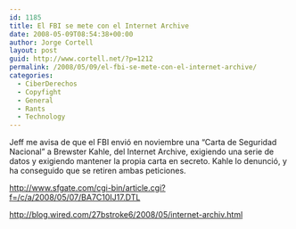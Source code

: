 ```yaml
---
id: 1185
title: El FBI se mete con el Internet Archive
date: 2008-05-09T08:54:38+00:00
author: Jorge Cortell
layout: post
guid: http://www.cortell.net/?p=1212
permalink: /2008/05/09/el-fbi-se-mete-con-el-internet-archive/
categories:
  - CiberDerechos
  - Copyfight
  - General
  - Rants
  - Technology
---
```

Jeff me avisa de que el FBI envió en noviembre una &#8220;Carta de Seguridad Nacional&#8221; a Brewster Kahle, del Internet Archive, exigiendo una serie de datos y exigiendo mantener la propia carta en secreto. Kahle lo denunció, y ha conseguido que se retiren ambas peticiones.

<a title="noticia en San Francisco Gate" href="http://www.sfgate.com/cgi-bin/article.cgi?f=/c/a/2008/05/07/BA7C10IJ17.DTL" target="_blank">http://www.sfgate.com/cgi-bin/article.cgi?f=/c/a/2008/05/07/BA7C10IJ17.DTL</a>

<a title="noticia en el blog de Wired" href="http://blog.wired.com/27bstroke6/2008/05/internet-archiv.html" target="_blank">http://blog.wired.com/27bstroke6/2008/05/internet-archiv.html</a>